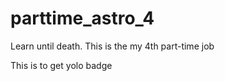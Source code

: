 # parttime_astro_4

Learn until death. This  is the my 4th part-time job

This is to get yolo badge
